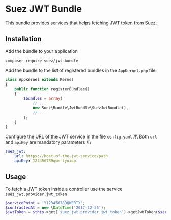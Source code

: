 Suez JWT Bundle
===============

This bundle provides services that helps fetching JWT token from Suez.


## Installation

Add the bundle to your application

```bash
composer require suez/jwt-bundle
```

Add the bundle to the list of registered bundles in the `AppKernel.php` file

```php
class AppKernel extends Kernel
{
    public function registerBundles()
    {
        $bundles = array(
            // ...
            new Suez\Bundle\JwtBundle\SuezJwtBundle(),
            // ...
        );
    }
}
```

Configure the URL of the JWT service in the file `config.yaml`
/!\ Both `url` and `apiKey` are mandatory parameters /!\

```yaml
suez_jwt:
    url: https://host-of-the-jwt-service/path
    apiKey: 123456789qwertyuiop
```


## Usage

To fetch a JWT token inside a controller use the service `suez_jwt.provider.jwt_token`

```php
$servicePoint = 'Y123456789QWERTY';
$contractedAt = new \DateTime('2017-12-25');
$jwtToken = $this->get('suez_jwt.provider.jwt_token')->getJwtToken($servicePoint, $contractedAt);
```

